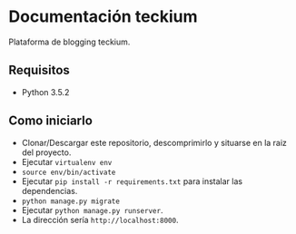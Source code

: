 # Documentación teckium

Plataforma de blogging teckium.

## Requisitos

* Python 3.5.2

## Como iniciarlo

* Clonar/Descargar este repositorio, descomprimirlo y situarse en la raiz del proyecto.
* Ejecutar `virtualenv env`
* `source env/bin/activate`
* Ejecutar `pip install -r requirements.txt` para instalar las dependencias.
* `python manage.py migrate`
* Ejecutar `python manage.py runserver`.
* La dirección sería `http://localhost:8000`.
